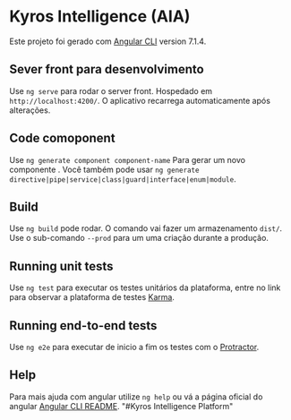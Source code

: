 # Kyros Intelligence (AIA)

Este projeto foi gerado com  [Angular CLI](https://github.com/angular/angular-cli) version 7.1.4.

## Sever front para desenvolvimento

Use `ng serve` para rodar o server front. Hospedado em `http://localhost:4200/`. O aplicativo recarrega automaticamente após alterações.

## Code comoponent

Use `ng generate component component-name` Para gerar um novo componente . Você também pode usar `ng generate directive|pipe|service|class|guard|interface|enum|module`.

## Build

Use `ng build` pode rodar. O comando vai fazer um armazenamento `dist/`. Use o sub-comando `--prod` para um uma criação durante a produção.

## Running unit tests

Use `ng test` para executar os testes unitários da plataforma, entre no link para observar a plataforma de testes [Karma](https://karma-runner.github.io).

## Running end-to-end tests

Use `ng e2e` para executar de inicio a fim os testes com o [Protractor](http://www.protractortest.org/).

## Help

Para mais ajuda com angular utilize `ng help` ou vá a página oficial do angular [Angular CLI README](https://github.com/angular/angular-cli/blob/master/README.md).
"#Kyros Intelligence Platform" 

